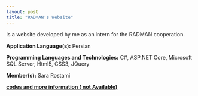 ```yaml
---
layout: post
title: "RADMAN's Website"
---
```


Is a website developed by me as an intern for the RADMAN cooperation.

**Application Language(s):** Persian

**Programming Languages and Technologies:** C#, ASP.NET Core, Microsoft SQL Server, Html5, CSS3, JQuery

**Member(s):** Sara Rostami

**[codes and more information ( not Available)](#)**